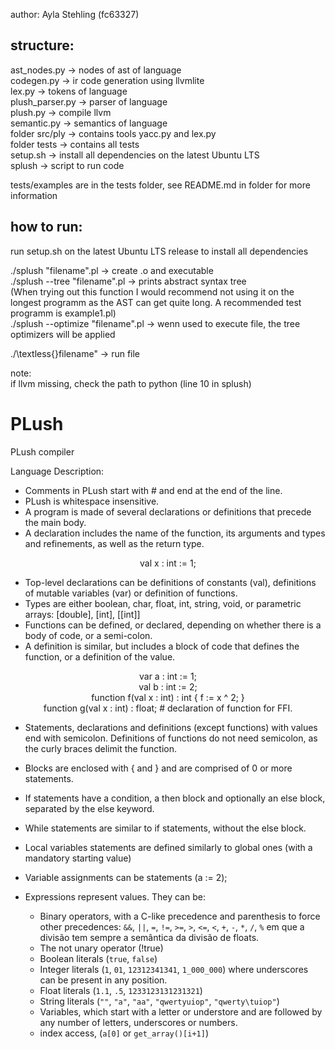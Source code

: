 author: Ayla Stehling (fc63327)

## structure:
ast_nodes.py -> nodes of ast of language <br/>
codegen.py -> ir code generation using llvmlite <br/>
lex.py -> tokens of language <br/>
plush_parser.py -> parser of language <br/>
plush.py -> compile llvm <br/>
semantic.py -> semantics of language <br/>
folder src/ply -> contains tools yacc.py and lex.py <br/>
folder tests -> contains all tests <br/>
setup.sh -> install all dependencies on the latest Ubuntu LTS <br/>
splush -> script to run code

tests/examples are in the tests folder, see README.md in folder for more information

## how to run:
run setup.sh on the latest Ubuntu LTS release to install all dependencies <br/>

./splush "filename".pl  -> create .o and executable  <br/>
./splush --tree "filename".pl -> prints abstract syntax tree <br/>
    (When trying out this function I would recommend not using it on the longest programm as the AST can get quite long. A recommended test programm is example1.pl) <br/>
./splush --optimize "filename".pl -> wenn used to execute file, the tree optimizers will be applied <br/>

./\textless{}filename" -> run file

note:  <br/>
if llvm missing, check the path to python (line 10 in splush)

# PLush
PLush compiler

Language Description:

- Comments in PLush start with # and end at the end of the line.
- PLush is whitespace insensitive.
- A program is made of several declarations or definitions that precede the main body.
- A declaration includes the name of the function, its arguments and types and refinements, as well as the return type.

<p align="center">
val x : int := 1;
</p>

- Top-level declarations can be definitions of constants (val), definitions of mutable variables (var) or definition of functions.
- Types are either boolean, char, float, int, string, void, or parametric arrays: [double], [int], [[int]]
- Functions can be defined, or declared, depending on whether there is a body of code, or a semi-colon.
- A definition is similar, but includes a block of code that defines the function, or a definition of the value.

<p align="center">
var a : int := 1; <br />
val b : int := 2; <br />
function f(val x : int) : int { f := x ^ 2; } <br />
function g(val x : int) : float; # declaration of function for FFI.
</p>

- Statements, declarations and definitions (except functions) with values end with semicolon. Definitions of functions do not need semicolon, as the curly braces delimit the function.
- Blocks are enclosed with { and } and are comprised of 0 or more statements.
- If statements have a condition, a then block and optionally an else block, separated by the else keyword.
- While statements are similar to if statements, without the else block.
- Local variables statements are defined similarly to global ones (with a mandatory starting value)
- Variable assignments can be statements (a := 2);
- Expressions represent values. They can be:
 
    - Binary operators, with a C-like precedence and parenthesis to force other precedences: `&&`, `||`, `=`, `!=`, `>=`, `>`, `<=`, `<`, `+`, `-`, `*`, `/`, `%` em que a divisão tem sempre a semântica da divisão de floats.
    - The not unary operator (!true)
    - Boolean literals (`true`, `false`)
    - Integer literals (`1`, `01`, `12312341341`, `1_000_000`) where underscores can be present in any position.
    - Float literals (`1.1`, `.5`, `1233123131231321`)
    - String literals (`""`, `"a"`, `"aa"`, `"qwertyuiop"`, `"qwerty\tuiop"`)
    - Variables, which start with a letter or understore and are followed by any number of letters, underscores or numbers.
    - index access, (`a[0]` or `get_array()[i+1]`)